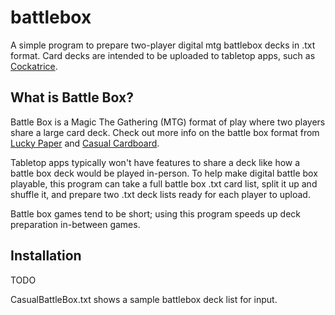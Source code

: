 # battlebox

A simple program to prepare two-player digital mtg battlebox decks in .txt format. 
Card decks are intended to be uploaded to tabletop apps, such as [Cockatrice](https://cockatrice.github.io/).

## What is Battle Box?
Battle Box is a Magic The Gathering (MTG) format of play where two players share a large card deck. Check out more info on the battle box format from [Lucky Paper](https://luckypaper.co/articles/a-guide-to-battle-box/) and [Casual Cardboard](https://www.youtube.com/watch?v=_3K75KYFoAk).

Tabletop apps typically won't have features to share a deck like how a battle box deck would be played in-person. To help make digital battle box playable, this program can take a full battle box .txt card list, split it up and shuffle it, and prepare two .txt deck lists ready for each player to upload. 

Battle box games tend to be short; using this program speeds up deck preparation in-between games.


## Installation
TODO

CasualBattleBox.txt shows a sample battlebox deck list for input.

